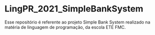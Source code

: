 # LingPR_2021_SimpleBankSystem
Esse repositório é referente ao projeto Simple Bank System realizado na matéria de linguagem de programação, da escola ETE FMC.
